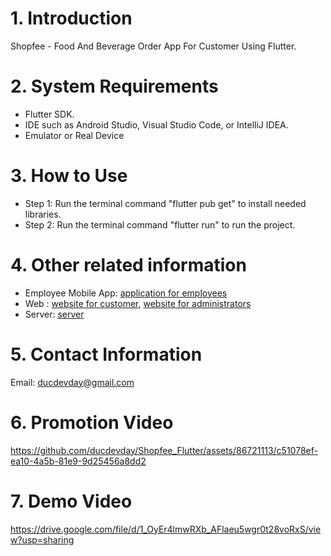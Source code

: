 # 1. Introduction
Shopfee - Food And Beverage Order App For Customer Using Flutter.

# 2. System Requirements
- Flutter SDK.
- IDE such as Android Studio, Visual Studio Code, or IntelliJ IDEA.
- Emulator or Real Device

# 3. How to Use
- Step 1: Run the terminal command "flutter pub get" to install needed libraries.
- Step 2: Run the terminal command "flutter run" to run the project.

# 4. Other related information
- Employee Mobile App: [application for employees](https://github.com/ducdevday/Shopfee_For_Employee_Flutter)
- Web : [website for customer](https://github.com/nguyendinhhieu12345/Drink_Store), [website for administrators](https://github.com/nguyendinhhieu12345/Drinks-Frontend)
- Server: [server](https://github.com/Onnv7/Shopfee-API)

# 5. Contact Information
Email: ducdevday@gmail.com

# 6. Promotion Video
https://github.com/ducdevday/Shopfee_Flutter/assets/86721113/c51078ef-ea10-4a5b-81e9-9d25456a8dd2

# 7. Demo Video
https://drive.google.com/file/d/1_OyEr4lmwRXb_AFlaeu5wgr0t28voRxS/view?usp=sharing


